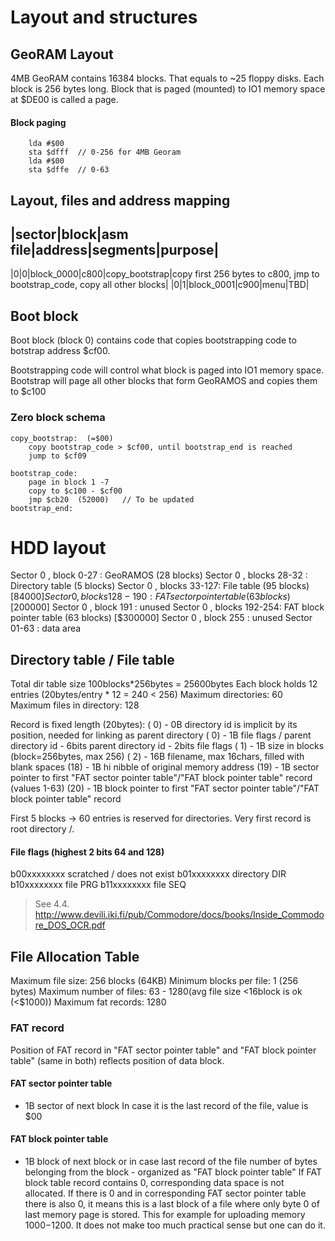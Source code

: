 # Layout and structures

## GeoRAM Layout
4MB GeoRAM contains 16384 blocks. That equals to ~25 floppy disks. Each block is 256 bytes long. Block that is paged (mounted) to IO1 memory space at $DE00 is called a page.

#### Block paging
```
    lda #$00
    sta $dfff  // 0-256 for 4MB Georam
    lda #$00
    sta $dffe  // 0-63
```

## Layout, files and address mapping

|sector|block|asm file|address|segments|purpose|
------------------------------------------------
|0|0|block_0000|c800|copy_bootstrap|copy first 256 bytes to c800, jmp to bootstrap_code, copy all other blocks|
|0|1|block_0001|c900|menu|TBD|


## Boot block

Boot block (block 0) contains code that copies bootstrapping code to botstrap address $cf00.

Bootstrapping code will control what block is paged into IO1 memory space. Bootstrap will page all other blocks that form GeoRAMOS and copies them to $c100

### Zero block schema

```
copy_bootstrap:  (=$00)
    copy bootstrap_code > $cf00, until bootstrap_end is reached
    jump to $cf09

bootstrap_code:
    page in block 1 -7
    copy to $c100 - $cf00
    jmp $cb20  (52000)   // To be updated
bootstrap_end:
```

# HDD layout
Sector 0    , block    0-27 : GeoRAMOS (28 blocks)
Sector 0    , blocks  28-32 : Directory table (5 blocks)
Sector 0    , blocks  33-127: File table (95 blocks)               [$84000]
Sector 0    , blocks 128-190: FAT sector pointer table (63 blocks) [$200000]
Sector 0    , block  191    : unused
Sector 0    , blocks 192-254: FAT block pointer table (63 blocks)  [$300000]
Sector 0    , block  255    : unused
Sector 01-63                : data area

## Directory table / File table
Total dir table size 100blocks*256bytes = 25600bytes
Each block holds 12 entries (20bytes/entry * 12 = 240 < 256)
Maximum directories: 60
Maximum files in directory: 128

Record is fixed length (20bytes):
( 0) - 0B  directory id is implicit by its position, needed for linking as parent directory
( 0) - 1B  file flags / parent directory id
       - 6bits  parent directory id
       - 2bits  file flags
( 1) - 1B  size in blocks (block=256bytes, max 256)
( 2) - 16B filename, max 16chars, filled with blank spaces
(18) - 1B hi nibble of original memory address
(19) - 1B  sector pointer to first "FAT sector pointer table"/"FAT block pointer table" record (values 1-63)
(20) - 1B  block pointer to first "FAT sector pointer table"/"FAT block pointer table" record

First 5 blocks -> 60 entries is reserved for directories.
Very first record is root directory /.

#### File flags (highest 2 bits 64 and 128)
b00xxxxxxxx scratched / does not exist
b01xxxxxxxx directory  DIR
b10xxxxxxxx file PRG
b11xxxxxxxx file SEQ
> See 4.4. http://www.devili.iki.fi/pub/Commodore/docs/books/Inside_Commodore_DOS_OCR.pdf


## File Allocation Table

Maximum file size: 256 blocks (64KB)
Minimum blocks per file: 1 (256 bytes)
Maximum number of files: 63 - 1280(avg file size <16block is ok (<$1000)) 
Maximum fat records: 1280


### FAT record
Position of FAT record in "FAT sector pointer table" and "FAT block pointer table" (same in both) reflects position of data block.

#### FAT sector pointer table
- 1B sector of next block
  In case it is the last record of the file, value is $00

#### FAT block pointer table
- 1B block of next block  or in case last record of the file number of bytes belonging from the block - organized as "FAT block pointer table"
If FAT block table record contains 0, corresponding data space is not allocated. If there is 0 and in corresponding FAT sector pointer table there is also 0, it means this is a last block of a file where only byte 0 of last memory page is stored. This for example for uploading memory $1000-$1200. It does not make too much practical sense but one can do it.


